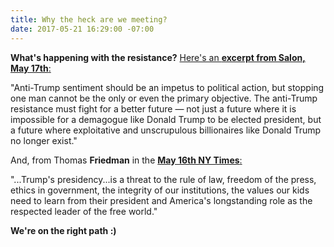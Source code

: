 ```yaml
---
title: Why the heck are we meeting?
date: 2017-05-21 16:29:00 -07:00
---
```


**What's happening with the resistance?**  [Here's an **excerpt from Salon, May 17th**:  ](http://www.salon.com/2017/05/17/future-of-the-resistance-where-does-the-anti-trump-movement-go-from-here/)


"Anti-Trump sentiment should be an impetus to political action, but stopping one man cannot be the only or even the primary objective. The anti-Trump resistance must fight for a better future — not just a future where it is impossible for a demagogue like Donald Trump to be elected president, but a future where exploitative and unscrupulous billionaires like Donald Trump no longer exist."

And, from Thomas **Friedman** in the [**May 16th NY Times**:](https://www.nytimes.com/2017/05/16/opinion/trump-republicans-2018-elections.html?_r=0)

"...Trump's presidency...is a threat to the rule of law, freedom of the press, ethics in government, the integrity of our institutions, the values our kids need to learn from their president and America's longstanding role as the respected leader of the free world."



**We're on the right path :)**

